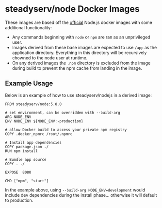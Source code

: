 # steadyserv/node Docker Images

These images are based off the [official][1] Node.js docker images with some
additional functionality:

- Any commands beginning with `node` or `npm` are ran as an unprivileged user.
- Images derived from these base images are expected to use `/app` as the
  application directory. Everything in this directory will be recursively
  chowned to the node user at runtime.
- On any derived images the `.npm` directory is excluded from the image
  during build to prevent the npm cache from landing in the image.

## Example Usage
Below is an example of how to use steadyserv/nodejs in a derived image:
```
FROM steadyserv/node:5.8.0

# set environment, can be overridden with --build-arg
ARG NODE_ENV
ENV NODE_ENV ${NODE_ENV:-production}

# allow Docker build to access your private npm registry
COPY .docker_npmrc /root/.npmrc

# Install app dependencies
COPY package.json ./
RUN npm install

# Bundle app source
COPY . ./

EXPOSE  8080

CMD ["npm", "start"]
```
In the example above, using `--build-arg NODE_ENV=development` would include
dev dependencies during the install phase... otherwise it will default
to production.

[1]: https://hub.docker.com/_/node/
